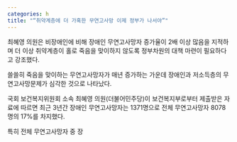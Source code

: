 ```yaml
---
categories: h
title: "“취약계층에 더 가혹한 무연고사망 이제 정부가 나서야”"
---
```

최혜영 의원은&nbsp;비장애인에 비해 장애인 무연고사망자 증가율이 2배 이상 많음을 지적하며 더 이상 취약계층이 홀로 죽음을 맞이하지 않도록 정부차원의 대책 마련이 필요하다고 강조했다.



쓸쓸히 죽음을 맞이하는 무연고사망자가 매년 증가하는 가운데 장애인과 저소득층의 무연고사망문제가 심각한 것으로 나타났다.

국회 보건복지위원회 소속 최혜영 의원(더불어민주당)이 보건복지부로부터 제출받은 자료에 따르면 최근 3년간 장애인 무연고사망자는 1371명으로 전체 무연고사망자 8078명의 17%를 차지했다.

특히 전체 무연고사망자 중 장